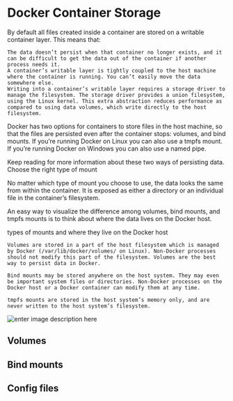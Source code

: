 # Docker Container Storage

By default all files created inside a container are stored on a writable container layer. This means that:

    The data doesn’t persist when that container no longer exists, and it can be difficult to get the data out of the container if another process needs it.
    A container’s writable layer is tightly coupled to the host machine where the container is running. You can’t easily move the data somewhere else.
    Writing into a container’s writable layer requires a storage driver to manage the filesystem. The storage driver provides a union filesystem, using the Linux kernel. This extra abstraction reduces performance as compared to using data volumes, which write directly to the host filesystem.

Docker has two options for containers to store files in the host machine, so that the files are persisted even after the container stops: volumes, and bind mounts. If you’re running Docker on Linux you can also use a tmpfs mount. If you’re running Docker on Windows you can also use a named pipe.

Keep reading for more information about these two ways of persisting data.
Choose the right type of mount

No matter which type of mount you choose to use, the data looks the same from within the container. It is exposed as either a directory or an individual file in the container’s filesystem.

An easy way to visualize the difference among volumes, bind mounts, and tmpfs mounts is to think about where the data lives on the Docker host.

types of mounts and where they live on the Docker host

    Volumes are stored in a part of the host filesystem which is managed by Docker (/var/lib/docker/volumes/ on Linux). Non-Docker processes should not modify this part of the filesystem. Volumes are the best way to persist data in Docker.

    Bind mounts may be stored anywhere on the host system. They may even be important system files or directories. Non-Docker processes on the Docker host or a Docker container can modify them at any time.

    tmpfs mounts are stored in the host system’s memory only, and are never written to the host system’s filesystem.


![enter image description here](https://github.com/joe-speedboat/workshop.docker/raw/main/images/types-of-mounts.png)

## Volumes

## Bind mounts

## Config files
<!--stackedit_data:
eyJoaXN0b3J5IjpbLTM3NzY3ODQ5NF19
-->